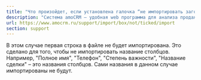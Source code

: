 ```yaml
---
title: "Что произойдет, если установлена галочка “не импортировать заголовки”? — ИМПОРТ"
description: "Система amoCRM – удобная web программа для анализа продаж, доступная в режиме online из любой точки мира! Подробности узнавайте по указанным на сайте телефонам в Москве."
url: https://www.amocrm.ru/support/import/box/not/ticked/import
section: support
---
```


В этом случае первая строка в файле не будет импортирована. Это сделано для того, чтобы не импортировать название
столбцов. Например, "Полное имя", "Телефон", "Степень важности", "Название
сделки" – это названия столбцов. Сами названия в данном случае импортированы не будут.